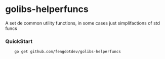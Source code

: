 # golibs-helperfuncs
 
A set de common utility functions, in some cases just simplifactions of std funcs


### QuickStart
```bash
    go get github.com/fengdotdev/golibs-helperfuncs
```

